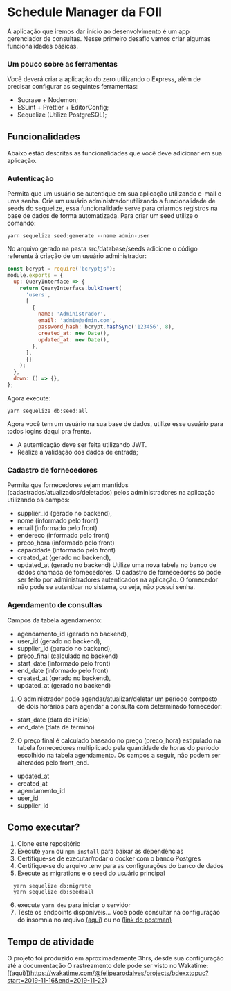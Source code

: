 # Schedule Manager da FOII

A aplicação que iremos dar início ao desenvolvimento é um app gerenciador de consultas.
Nesse primeiro desafio vamos criar algumas funcionalidades básicas.

### Um pouco sobre as ferramentas

Você deverá criar a aplicação do zero utilizando o Express, além de precisar configurar as seguintes ferramentas:

- Sucrase + Nodemon;
- ESLint + Prettier + EditorConfig;
- Sequelize (Utilize PostgreSQL);

## Funcionalidades

Abaixo estão descritas as funcionalidades que você deve adicionar em sua aplicação.

### Autenticação

Permita que um usuário se autentique em sua aplicação utilizando e-mail e uma senha.
Crie um usuário administrador utilizando a funcionalidade de seeds do sequelize, essa funcionalidade serve para criarmos registros na base de dados de forma automatizada.
Para criar um seed utilize o comando:

```
yarn sequelize seed:generate --name admin-user
```

No arquivo gerado na pasta src/database/seeds adicione o código referente à criação de um usuário administrador:

```javascript
const bcrypt = require('bcryptjs');
module.exports = {
  up: QueryInterface => {
    return QueryInterface.bulkInsert(
      'users',
      [
        {
          name: 'Administrador',
          email: 'admin@admin.com',
          password_hash: bcrypt.hashSync('123456', 8),
          created_at: new Date(),
          updated_at: new Date(),
        },
      ],
      {}
    );
  },
  down: () => {},
};
```

Agora execute:

```
yarn sequelize db:seed:all
```

Agora você tem um usuário na sua base de dados, utilize esse usuário para todos logins daqui pra frente.

- A autenticação deve ser feita utilizando JWT.
- Realize a validação dos dados de entrada;

### Cadastro de fornecedores

Permita que fornecedores sejam mantidos (cadastrados/atualizados/deletados) pelos administradores na aplicação utilizando os campos:

- supplier_id (gerado no backend),
- nome (informado pelo front)
- email (informado pelo front)
- endereco (informado pelo front)
- preco_hora (informado pelo front)
- capacidade (informado pelo front)
- created_at (gerado no backend),
- updated_at (gerado no backend)
  Utilize uma nova tabela no banco de dados chamada de fornecedores.
  O cadastro de fornecedores só pode ser feito por administradores autenticados na aplicação.
  O fornecedor não pode se autenticar no sistema, ou seja, não possui senha.

### Agendamento de consultas

Campos da tabela agendamento:

- agendamento_id (gerado no backend),
- user_id (gerado no backend),
- supplier_id (gerado no backend),
- preco_final (calculado no backend)
- start_date (informado pelo front)
- end_date (informado pelo front)
- created_at (gerado no backend),
- updated_at (gerado no backend)

1. O administrador pode agendar/atualizar/deletar um período composto de dois horários para agendar a consulta com determinado fornecedor:

- start_date (data de inicio)
- end_date (data de termino)

2. O preço final é calculado baseado no preço (preco_hora) estipulado na tabela fornecedores multiplicado pela quantidade de horas do período escolhido na tabela agendamento. Os campos a seguir, não podem ser alterados pelo front_end.

- updated_at
- created_at
- agendamento_id
- user_id
- supplier_id

## Como executar?

1. Clone este repositório
2. Execute `yarn` ou `npm install` para baixar as dependências
3. Certifique-se de executar/rodar o docker com o banco Postgres
4. Certifique-se do arquivo .env para as configurações do banco de dados
5. Execute as migrations e o seed do usuário principal

```
  yarn sequelize db:migrate
  yarn sequelize db:seed:all
```

6. execute `yarn dev` para iniciar o servidor
7. Teste os endpoints disponíveis... Você pode consultar na configuração do insomnia no arquivo
   [(aqui)](./Insomnia_configuration.json) ou no [(link do postman)](https://documenter.getpostman.com/view/9571652/SW7c27Vj)

## Tempo de atividade
O projeto foi produzido em aproximadamente 3hrs, desde sua configuração até a documentação
O rastreamento dele pode ser visto no Wakatime: [(aqui)])https://wakatime.com/@felipearodalves/projects/bdexxtqpuc?start=2019-11-16&end=2019-11-22)
